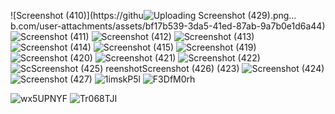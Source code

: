 
![Screenshot (410)](https://githu![Uploading Screenshot (429).png…]()
b.com/user-attachments/assets/bf17b539-3da5-41ed-87ab-9a7b0e1d6a44)
![Screenshot (411)](https://github.com/user-attachments/assets/699e7ddc-1e02-49f5-a8f8-e5b2b1e9a041)
![Screenshot (412)](https://github.com/user-attachments/assets/084b0a9d-922e-4e62-b861-910c72819ff1)
![Screenshot (413)](https://github.com/user-attachments/assets/8b17b5c9-9bdc-4eca-aa94-c780c20070dd)
![Screenshot (414)](https://github.com/user-attachments/assets/79c3c31a-07a3-4244-9ff4-5f0379605d2c)
![Screenshot (415)](https://github.com/user-attachments/assets/62afa3ed-80d8-42c9-9d9f-1e864cac592c)
![Screenshot (419)](https://github.com/user-attachments/assets/ccea74b0-6359-4fab-85cd-228817eb53a4)
![Screenshot (420)](https://github.com/user-attachments/assets/77b4d4e2-bfbc-4637-897a-2b08ff8a80cd)
![Screenshot (421)](https://github.com/user-attachments/assets/683d07ea-c236-4c43-bb88-694c87d63baa)
![Screenshot (422)](https://github.com/user-attachments/assets/7ff45248-cab6-4568-8929-7d89185d7d46)
![Sc![Screenshot (425)](https://github.com/user-attachments/assets/4334b704-997d-4ead-8107-6db877022392)
reenshot![Screenshot (426)](https://github.com/user-attachments/assets/fc12b54a-0624-4b17-941f-7ad8cee61cb3)
 (423)](https://github.com/user-attachments/assets/4a4847e4-b8de-48cd-88de-839e43371b56)
![Screenshot (424)](https://github.com/user-attachments/assets/0cdc73f9-c0fc-4153-b7d2-70eb5e8d53cb)
![Screenshot (427)](https://github.com/user-attachments/assets/7fe9b044-2b8a-4d48-a483-b28f77ed77d4)
![1imskP5l](https://github.com/user-attachments/assets/3e084852-a04a-41a0-b3c1-4bf47b5bc9ec)
![F3DfM0rh](https://github.com/user-attachments/assets/0e6269d2-aa32-4368-b690-7733253d8d2e)

![wx5UPNYF](https://github.com/user-attachments/assets/e5612799-df95-4247-a515-d98133d0a1ff)
![Tr068TJI](https://github.com/user-attachments/assets/626bd293-dfd5-4e26-ad22-1c7ffefca6ad)
